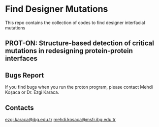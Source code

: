 # Find Designer Mutations
This repo contains the collection of codes to find designer interfacial mutations
## PROT-ON: Structure-based detection of critical mutations in redesigning protein-protein interfaces

## Bugs Report
If you find bugs when you run the proton program, please contact Mehdi Koşaca or Dr. Ezgi Karaca.

## Contacts
ezgi.karaca@ibg.edu.tr
mehdi.kosaca@msfr.ibg.edu.tr

